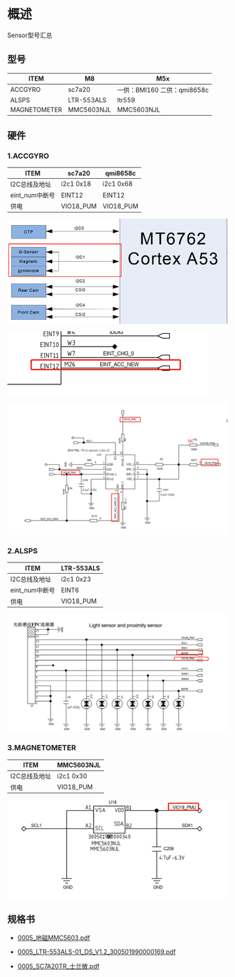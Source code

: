 # 概述

Sensor型号汇总


## 型号

| ITEM         | M8         | M5x                          |
| ------------ | ---------- | ---------------------------- |
| ACCGYRO      | sc7a20     | 一供：BMI160  二供：qmi8658c |
| ALSPS        | LTR-553ALS     | ltr559                       |
| MAGNETOMETER | MMC5603NJL | MMC5603NJL                   |

## 硬件

### 1.ACCGYRO

| ITEM         | sc7a20         | qmi8658c                          |
| ------------ | ---------- | ---------------------------- |
| I2C总线及地址     | i2c1 0x18     | i2c1 0x68 |
| eint_num中断号        | EINT12     | EINT12                       |
| 供电 | VIO18_PUM | VIO18_PUM                   |

![0005_1.png](images/0005_hw.png)

![0005_2.png](images/0005_int.png)

![0005_3.png](images/0005_gsensor.png)

### 2.ALSPS

| ITEM         | LTR-553ALS        |
| ------------ | ---------- |
| I2C总线及地址     | i2c1 0x23 |
| eint_num中断号        | EINT6    |
| 供电 | VIO18_PUM |

![0005_4.png](images/0005_als.png)

### 3.MAGNETOMETER

| ITEM         | MMC5603NJL        |
| ------------ | ---------- |
| I2C总线及地址     | i2c1 0x30 |
| 供电 | VIO18_PUM |

![0005_5.png](images/0005_mag.png)


## 规格书

* [0005_地磁MMC5603.pdf](refers/MMC5603.pdf)

* [0005_LTR-553ALS-01_DS_V1.2_300501990000169.pdf](refers/0005_LTR-553ALS-01_DS_V1.2_300501990000169.pdf)

* [0005_SC7A20TR_士兰微.pdf](refers/0005_SC7A20TR_士兰微.pdf)
